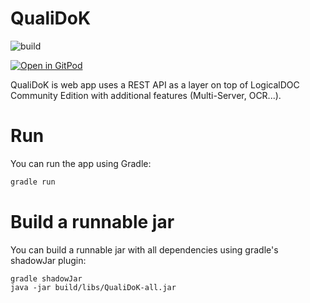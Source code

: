 # QualiDoK

![build](https://github.com/CorpoSense/QualiDoK/actions/workflows/ratpack.yml/badge.svg)


[![Open in GitPod](https://gitpod.io/button/open-in-gitpod.svg)](https://gitpod.io/from-referrer/)

QualiDoK is web app uses a REST API as a layer on top of LogicalDOC Community Edition with additional features (Multi-Server, OCR...).

# Run
You can run the app using Gradle:
```bash
gradle run
```

# Build a runnable jar
You can build a runnable jar with all dependencies using gradle's shadowJar plugin:
```
gradle shadowJar
java -jar build/libs/QualiDoK-all.jar
```
